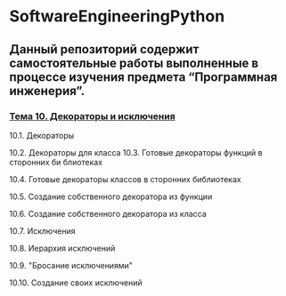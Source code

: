 # SoftwareEngineeringPython

## Данный репозиторий содержит самостоятельные работы выполненные в процессе изучения предмета “Программная инженерия”.
### [Тема 10. Декораторы и исключения]()
10.1. Декораторы

10.2. Декораторы для класса 10.3. Готовые декораторы функций в сторонних би блиотеках

10.4. Готовые декораторы классов в сторонних библиотеках

10.5. Создание собственного декоратора из функции

10.6. Создание собственного декоратора из класса

10.7. Исключения

10.8. Иерархия исключений

10.9. "Бросание исключениями"

10.10. Создание своих исключений
